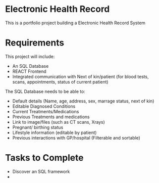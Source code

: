# Electronic Health Record
This is a portfolio project building a Electronic Health Record System

# Requirements

This project will include:
- An SQL Database
- REACT Frontend
- Integrated communication with Next of kin/patient (for blood tests, scans, appointments, status of current patient)

The SQL Database needs to be able to:
- Default details (Name, age, address, sex, marrage status, next of kin)
- Editable Diagnosed Conditions
- Current Treatments/Medications
- Previous Treatments and medications
- Link to image/files (such as CT scans, Xrays)
- Pregnant/ birthing status
- Lifestyle information (editable by patient)
- Previous interactions with GP/hospital (Filterable and sortable)

# Tasks to Complete
- Discover an SQL framework
- 